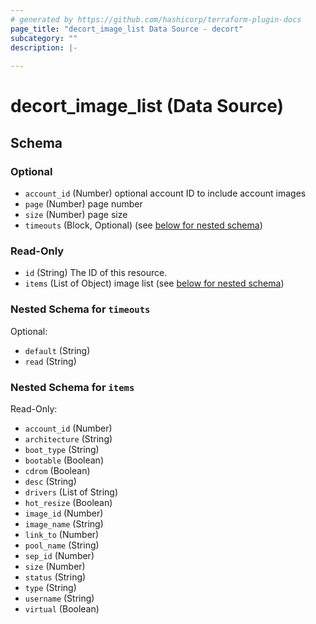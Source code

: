 ```yaml
---
# generated by https://github.com/hashicorp/terraform-plugin-docs
page_title: "decort_image_list Data Source - decort"
subcategory: ""
description: |-
  
---
```


# decort_image_list (Data Source)





<!-- schema generated by tfplugindocs -->
## Schema

### Optional

- `account_id` (Number) optional account ID to include account images
- `page` (Number) page number
- `size` (Number) page size
- `timeouts` (Block, Optional) (see [below for nested schema](#nestedblock--timeouts))

### Read-Only

- `id` (String) The ID of this resource.
- `items` (List of Object) image list (see [below for nested schema](#nestedatt--items))

<a id="nestedblock--timeouts"></a>
### Nested Schema for `timeouts`

Optional:

- `default` (String)
- `read` (String)


<a id="nestedatt--items"></a>
### Nested Schema for `items`

Read-Only:

- `account_id` (Number)
- `architecture` (String)
- `boot_type` (String)
- `bootable` (Boolean)
- `cdrom` (Boolean)
- `desc` (String)
- `drivers` (List of String)
- `hot_resize` (Boolean)
- `image_id` (Number)
- `image_name` (String)
- `link_to` (Number)
- `pool_name` (String)
- `sep_id` (Number)
- `size` (Number)
- `status` (String)
- `type` (String)
- `username` (String)
- `virtual` (Boolean)


